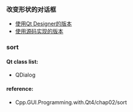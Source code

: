 ### 改变形状的对话框

- [使用Qt Designer的版本](sort)
- [使用源码实现的版本](sort_src)

### sort

#### Qt class list:
- QDialog

#### reference: 
- Cpp.GUI.Programming.with.Qt4/chap02/sort

